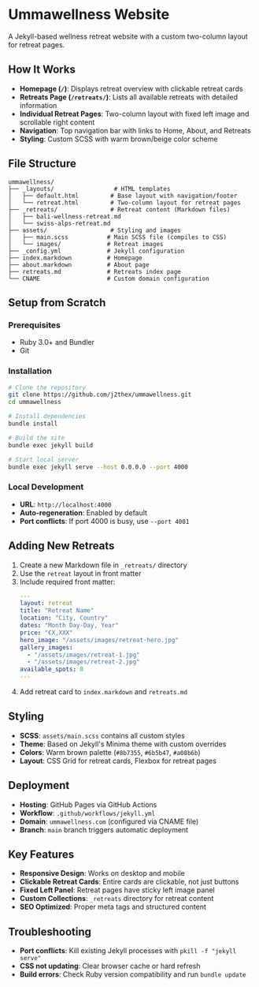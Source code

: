 # Ummawellness Website

A Jekyll-based wellness retreat website with a custom two-column layout for retreat pages.

## How It Works

- **Homepage (`/`)**: Displays retreat overview with clickable retreat cards
- **Retreats Page (`/retreats/`)**: Lists all available retreats with detailed information
- **Individual Retreat Pages**: Two-column layout with fixed left image and scrollable right content
- **Navigation**: Top navigation bar with links to Home, About, and Retreats
- **Styling**: Custom SCSS with warm brown/beige color scheme

## File Structure

```
ummawellness/
├── _layouts/                 # HTML templates
│   ├── default.html         # Base layout with navigation/footer
│   └── retreat.html         # Two-column layout for retreat pages
├── _retreats/               # Retreat content (Markdown files)
│   ├── bali-wellness-retreat.md
│   └── swiss-alps-retreat.md
├── assets/                  # Styling and images
│   ├── main.scss           # Main SCSS file (compiles to CSS)
│   └── images/             # Retreat images
├── _config.yml             # Jekyll configuration
├── index.markdown          # Homepage
├── about.markdown          # About page
├── retreats.md             # Retreats index page
└── CNAME                   # Custom domain configuration
```

## Setup from Scratch

### Prerequisites
- Ruby 3.0+ and Bundler
- Git

### Installation
```bash
# Clone the repository
git clone https://github.com/j2thex/ummawellness.git
cd ummawellness

# Install dependencies
bundle install

# Build the site
bundle exec jekyll build

# Start local server
bundle exec jekyll serve --host 0.0.0.0 --port 4000
```

### Local Development
- **URL**: `http://localhost:4000`
- **Auto-regeneration**: Enabled by default
- **Port conflicts**: If port 4000 is busy, use `--port 4001`

## Adding New Retreats

1. Create a new Markdown file in `_retreats/` directory
2. Use the `retreat` layout in front matter
3. Include required front matter:
   ```yaml
   ---
   layout: retreat
   title: "Retreat Name"
   location: "City, Country"
   dates: "Month Day-Day, Year"
   price: "€X,XXX"
   hero_image: "/assets/images/retreat-hero.jpg"
   gallery_images:
     - "/assets/images/retreat-1.jpg"
     - "/assets/images/retreat-2.jpg"
   available_spots: 8
   ---
   ```
4. Add retreat card to `index.markdown` and `retreats.md`

## Styling

- **SCSS**: `assets/main.scss` contains all custom styles
- **Theme**: Based on Jekyll's Minima theme with custom overrides
- **Colors**: Warm brown palette (`#8b7355`, `#6b5b47`, `#a08b6b`)
- **Layout**: CSS Grid for retreat cards, Flexbox for retreat pages

## Deployment

- **Hosting**: GitHub Pages via GitHub Actions
- **Workflow**: `.github/workflows/jekyll.yml`
- **Domain**: `ummawellness.com` (configured via CNAME file)
- **Branch**: `main` branch triggers automatic deployment

## Key Features

- **Responsive Design**: Works on desktop and mobile
- **Clickable Retreat Cards**: Entire cards are clickable, not just buttons
- **Fixed Left Panel**: Retreat pages have sticky left image panel
- **Custom Collections**: `_retreats` directory for retreat content
- **SEO Optimized**: Proper meta tags and structured content

## Troubleshooting

- **Port conflicts**: Kill existing Jekyll processes with `pkill -f "jekyll serve"`
- **CSS not updating**: Clear browser cache or hard refresh
- **Build errors**: Check Ruby version compatibility and run `bundle update`
